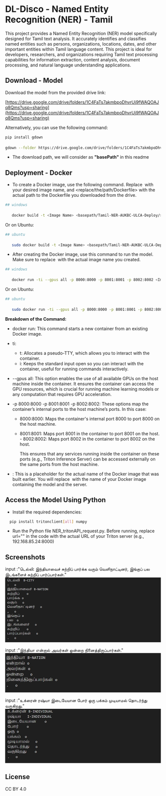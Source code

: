 
# DL-Disco - Named Entity Recognition (NER) - Tamil

  This project provides a Named Entity Recognition (NER) model specifically designed for Tamil text analysis. It accurately identifies and classifies named entities such as persons, organizations, locations, dates, and other important entities within Tamil language content. This project is ideal for developers, researchers, and organizations requiring Tamil text processing capabilities for information extraction, content analysis, document processing, and natural language understanding applications.
   
## Download - Model

Download the model from the provided drive link: 

   [https://drive.google.com/drive/folders/1C4FaTs7akmbpoDhvrUj9fWAQOAJq8Qms?usp=sharing](https://drive.google.com/drive/folders/1C4FaTs7akmbpoDhvrUj9fWAQOAJq8Qms?usp=sharing)

Alternatively, you can use the following command:

```bash
pip install gdown

gdown --folder https://drive.google.com/drive/folders/1C4FaTs7akmbpoDhvrUj9fWAQOAJq8Qms?usp=sharing

```
* The download path, we will consider as **"basePath"** in this readme

## Deployment - Docker  

* To create a Docker image, use the following command. Replace <Image Name> with your desired image name, and <replace/the/path/Dockerfile> with the actual path to the Dockerfile you downloaded from the drive.


```bash
## windows

   docker build -t <Image Name> <basepath/Tamil-NER-AUKBC-ULCA-Deploy/>
```
Or on Ubuntu:
```bash
## ubuntu

   sudo docker build -t <Image Name> <basepath/Tamil-NER-AUKBC-ULCA-Deploy/>
```

* After creating the Docker image, use this command to run the model. Make sure to replace <Image Name> with the actual image name you created.

```bash
## windows

   docker run -ti --gpus all -p 8000:8000 -p 8001:8001 -p 8002:8002 <Image Name>
```
Or on Ubuntu:
```bash
## ubuntu

   sudo docker run -ti --gpus all -p 8000:8000 -p 8001:8001 -p 8002:8002 <Image Name>
```
**Breakdown of the Command:**

- docker run: This command starts a new container from an existing Docker image.

- ti:

  - t: Allocates a pseudo-TTY, which allows you to interact with the container.
  - i: Keeps the standard input open so you can interact with the container, useful for running commands interactively.
- --gpus all: This option enables the use of all available GPUs on the host machine inside the container. It ensures the container can access the GPU resources, which is crucial for running machine learning models or any computation that requires GPU acceleration.

- -p 8000:8000 -p 8001:8001 -p 8002:8002: These options map the container’s internal ports to the host machine’s ports. In this case:

  - 8000:8000: Maps the container's internal port 8000 to port 8000 on the host machine.
  - 8001:8001: Maps port 8001 in the container to port 8001 on the host.  - 8002:8002: Maps port 8002 in the container to port 8002 on the host.

    This ensures that any services running inside the container on these ports (e.g., Triton Inference Server) can be accessed externally on the same ports from the host machine.

- <Image Name>: This is a placeholder for the actual name of the Docker image that was built earlier. You will replace <Image Name> with the name of your Docker image containing the model and the server.



## Access the Model Using Python 

* Install the required dependencies:

```bash
  pip install tritonclient[all] numpy
```

* Run the Python file NER_tritonAPI_request.py. Before running, replace url="<url of triton server>" in the code with the actual URL of your Triton server (e.g., 192.168.85.24:8000)




## Screenshots
input :"டெல்லி: இந்தியாவைச் சுற்றிப் பார்க்க வரும் வெளிநாட்டினர், இங்குப் பல இடங்களைச் சுற்றிப் பார்ப்பார்கள்."
![App Screenshot](https://github.com/dldiscomt/DL-DiscoNER-Tamil/blob/main/picture/tampicture-1.jpg?raw=true)


input :"இந்தியா என்றால் அவர்கள் ஒன்றை நினைத்திருப்பார்கள்."
![App Screenshot ](https://github.com/dldiscomt/DL-DiscoNER-Tamil/blob/main/picture/tampicture-2.jpg?raw=true)


input :"உக்ரைன் ரஷ்யா இடையேயான போர் ஒரு பக்கம் முடியாமல் தொடர்ந்து வருகிறது."
![App Screenshot](https://github.com/dldiscomt/DL-DiscoNER-Tamil/blob/main/picture/tampicture-3.jpg?raw=true)



## License
CC BY 4.0 
